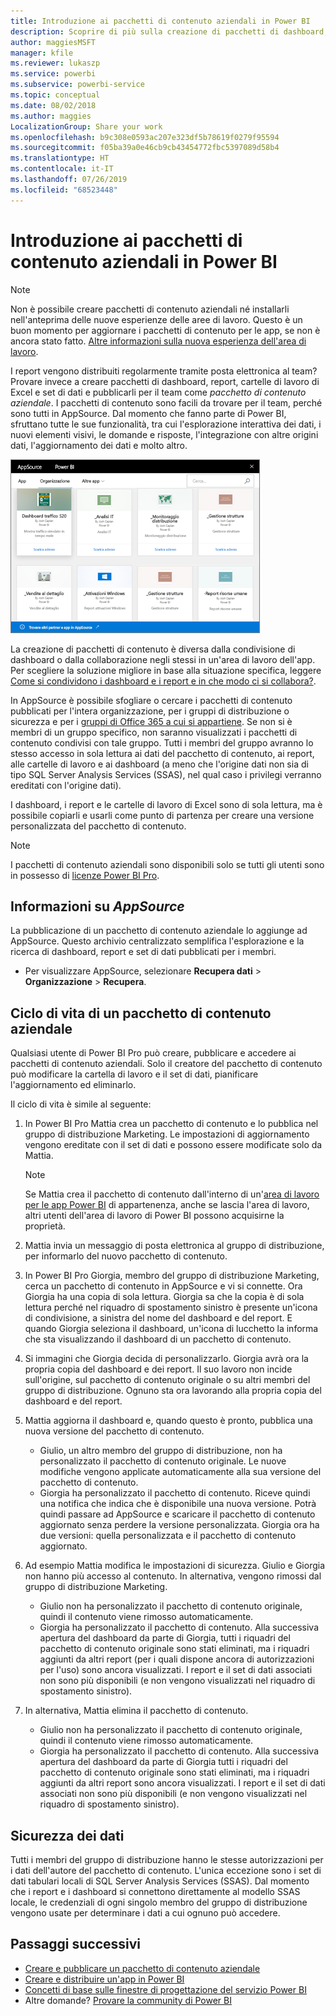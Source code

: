 ```yaml
---
title: Introduzione ai pacchetti di contenuto aziendali in Power BI
description: Scoprire di più sulla creazione di pacchetti di dashboard, report, cartelle di lavoro di Excel e set di dati per ottenere pacchetti di contenuto aziendali da poter condividere con i colleghi.
author: maggiesMSFT
manager: kfile
ms.reviewer: lukaszp
ms.service: powerbi
ms.subservice: powerbi-service
ms.topic: conceptual
ms.date: 08/02/2018
ms.author: maggies
LocalizationGroup: Share your work
ms.openlocfilehash: b9c308e0593ac207e323df5b78619f0279f95594
ms.sourcegitcommit: f05ba39a0e46cb9cb43454772fbc5397089d58b4
ms.translationtype: HT
ms.contentlocale: it-IT
ms.lasthandoff: 07/26/2019
ms.locfileid: "68523448"
---
```

# <a name="intro-to-organizational-content-packs-in-power-bi"></a>Introduzione ai pacchetti di contenuto aziendali in Power BI
> [!NOTE]
> Non è possibile creare pacchetti di contenuto aziendali né installarli nell'anteprima delle nuove esperienze delle aree di lavoro. Questo è un buon momento per aggiornare i pacchetti di contenuto per le app, se non è ancora stato fatto. [Altre informazioni sulla nuova esperienza dell'area di lavoro](service-create-the-new-workspaces.md).
> 

I report vengono distribuiti regolarmente tramite posta elettronica al team? Provare invece a creare pacchetti di dashboard, report, cartelle di lavoro di Excel e set di dati e pubblicarli per il team come *pacchetto di contenuto aziendale*. I pacchetti di contenuto sono facili da trovare per il team, perché sono tutti in AppSource. Dal momento che fanno parte di Power BI, sfruttano tutte le sue funzionalità, tra cui l'esplorazione interattiva dei dati, i nuovi elementi visivi, le domande e risposte, l'integrazione con altre origini dati, l'aggiornamento dei dati e molto altro.

![](media/service-organizational-content-pack-introduction/power-bi-org-content-packs.png)

La creazione di pacchetti di contenuto è diversa dalla condivisione di dashboard o dalla collaborazione negli stessi in un'area di lavoro dell'app. Per scegliere la soluzione migliore in base alla situazione specifica, leggere [Come si condividono i dashboard e i report e in che modo ci si collabora?](service-how-to-collaborate-distribute-dashboards-reports.md). 

In AppSource è possibile sfogliare o cercare i pacchetti di contenuto pubblicati per l'intera organizzazione, per i gruppi di distribuzione o sicurezza e per i [gruppi di Office 365 a cui si appartiene](https://support.office.com/article/Create-a-group-in-Office-365-7124dc4c-1de9-40d4-b096-e8add19209e9). Se non si è membri di un gruppo specifico, non saranno visualizzati i pacchetti di contenuto condivisi con tale gruppo. Tutti i membri del gruppo avranno lo stesso accesso in sola lettura ai dati del pacchetto di contenuto, ai report, alle cartelle di lavoro e ai dashboard (a meno che l'origine dati non sia di tipo SQL Server Analysis Services (SSAS), nel qual caso i privilegi verranno ereditati con l'origine dati).

I dashboard, i report e le cartelle di lavoro di Excel sono di sola lettura, ma è possibile copiarli e usarli come punto di partenza per creare una versione personalizzata del pacchetto di contenuto.

> [!NOTE]
> I pacchetti di contenuto aziendali sono disponibili solo se tutti gli utenti sono in possesso di [licenze Power BI Pro](service-features-license-type.md).
> 
> 

## <a name="what-is-appsource"></a>Informazioni su *AppSource*
La pubblicazione di un pacchetto di contenuto aziendale lo aggiunge ad AppSource.  Questo archivio centralizzato semplifica l'esplorazione e la ricerca di dashboard, report e set di dati pubblicati per i membri.  

* Per visualizzare AppSource, selezionare **Recupera dati** > **Organizzazione** > **Recupera**.

## <a name="the-life-cycle-of-an-organizational-content-pack"></a>Ciclo di vita di un pacchetto di contenuto aziendale
Qualsiasi utente di Power BI Pro può creare, pubblicare e accedere ai pacchetti di contenuto aziendali. Solo il creatore del pacchetto di contenuto può modificare la cartella di lavoro e il set di dati, pianificare l'aggiornamento ed eliminarlo.

Il ciclo di vita è simile al seguente:

1. In Power BI Pro Mattia crea un pacchetto di contenuto e lo pubblica nel gruppo di distribuzione Marketing. Le impostazioni di aggiornamento vengono ereditate con il set di dati e possono essere modificate solo da Mattia.
   
   > [!NOTE]
   > Se Mattia crea il pacchetto di contenuto dall'interno di un'[area di lavoro per le app Power BI](service-create-distribute-apps.md) di appartenenza, anche se lascia l'area di lavoro, altri utenti dell'area di lavoro di Power BI possono acquisirne la proprietà.
   > 
   > 
2. Mattia invia un messaggio di posta elettronica al gruppo di distribuzione, per informarlo del nuovo pacchetto di contenuto.
3. In Power BI Pro Giorgia, membro del gruppo di distribuzione Marketing, cerca un pacchetto di contenuto in AppSource e vi si connette. Ora Giorgia ha una copia di sola lettura. Giorgia sa che la copia è di sola lettura perché nel riquadro di spostamento sinistro è presente un'icona di condivisione, a sinistra del nome del dashboard e del report. E quando Giorgia seleziona il dashboard, un'icona di lucchetto la informa che sta visualizzando il dashboard di un pacchetto di contenuto. 
4. Si immagini che Giorgia decida di personalizzarlo. Giorgia avrà ora la propria copia del dashboard e dei report. Il suo lavoro non incide sull'origine, sul pacchetto di contenuto originale o su altri membri del gruppo di distribuzione. Ognuno sta ora lavorando alla propria copia del dashboard e del report.
5. Mattia aggiorna il dashboard e, quando questo è pronto, pubblica una nuova versione del pacchetto di contenuto.
   
   * Giulio, un altro membro del gruppo di distribuzione, non ha personalizzato il pacchetto di contenuto originale. Le nuove modifiche vengono applicate automaticamente alla sua versione del pacchetto di contenuto.  
   * Giorgia ha personalizzato il pacchetto di contenuto. Riceve quindi una notifica che indica che è disponibile una nuova versione.  Potrà quindi passare ad AppSource e scaricare il pacchetto di contenuto aggiornato senza perdere la versione personalizzata. Giorgia ora ha due versioni: quella personalizzata e il pacchetto di contenuto aggiornato.
6. Ad esempio Mattia modifica le impostazioni di sicurezza. Giulio e Giorgia non hanno più accesso al contenuto. In alternativa, vengono rimossi dal gruppo di distribuzione Marketing.
   
   * Giulio non ha personalizzato il pacchetto di contenuto originale, quindi il contenuto viene rimosso automaticamente. 
   * Giorgia ha personalizzato il pacchetto di contenuto. Alla successiva apertura del dashboard da parte di Giorgia, tutti i riquadri del pacchetto di contenuto originale sono stati eliminati, ma i riquadri aggiunti da altri report (per i quali dispone ancora di autorizzazioni per l'uso) sono ancora visualizzati. I report e il set di dati associati non sono più disponibili (e non vengono visualizzati nel riquadro di spostamento sinistro).
7. In alternativa, Mattia elimina il pacchetto di contenuto.
   
   * Giulio non ha personalizzato il pacchetto di contenuto originale, quindi il contenuto viene rimosso automaticamente. 
   * Giorgia ha personalizzato il pacchetto di contenuto. Alla successiva apertura del dashboard da parte di Giorgia tutti i riquadri del pacchetto di contenuto originale sono stati eliminati, ma i riquadri aggiunti da altri report sono ancora visualizzati. I report e il set di dati associati non sono più disponibili (e non vengono visualizzati nel riquadro di spostamento sinistro).

## <a name="data-security"></a>Sicurezza dei dati
Tutti i membri del gruppo di distribuzione hanno le stesse autorizzazioni per i dati dell'autore del pacchetto di contenuto. L'unica eccezione sono i set di dati tabulari locali di SQL Server Analysis Services (SSAS). Dal momento che i report e i dashboard si connettono direttamente al modello SSAS locale, le credenziali di ogni singolo membro del gruppo di distribuzione vengono usate per determinare i dati a cui ognuno può accedere.

## <a name="next-steps"></a>Passaggi successivi
* [Creare e pubblicare un pacchetto di contenuto aziendale](service-organizational-content-pack-create-and-publish.md)
* [Creare e distribuire un'app in Power BI](service-create-distribute-apps.md) 
* [Concetti di base sulle finestre di progettazione del servizio Power BI](service-basic-concepts.md)
* Altre domande? [Provare la community di Power BI](http://community.powerbi.com/)

